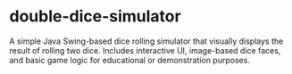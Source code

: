 # double-dice-simulator
A simple Java Swing-based dice rolling simulator that visually displays the result of rolling two dice. Includes interactive UI, image-based dice faces, and basic game logic for educational or demonstration purposes.
